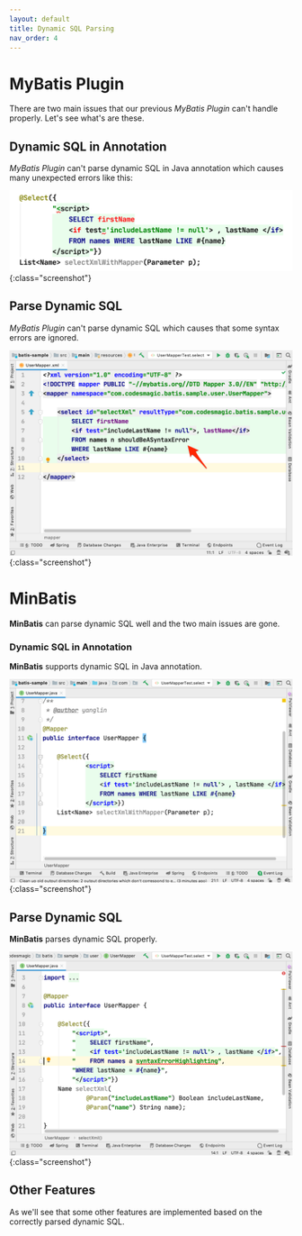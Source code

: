 ```yaml
---
layout: default
title: Dynamic SQL Parsing
nav_order: 4
---
```


# MyBatis Plugin
There are two main issues that our previous *MyBatis Plugin* can't handle properly.
Let's see what's are these.

## Dynamic SQL in Annotation
*MyBatis Plugin* can't parse dynamic SQL in Java annotation which causes many unexpected errors like this:

![annotation dynamic sql](/assets/images/dynamic-sql-parsing/annotation-dynamic-sql.png){:class="screenshot"}

## Parse Dynamic SQL
*MyBatis Plugin* can't parse dynamic SQL which causes that some syntax errors are ignored.

![syntax error](/assets/images/dynamic-sql-parsing/syntax-error.png){:class="screenshot"}

# MinBatis
**MinBatis** can parse dynamic SQL well and the two main issues are gone.

### Dynamic SQL in Annotation
**MinBatis** supports dynamic SQL in Java annotation.

![annotation dynamic sql](/assets/images/dynamic-sql-parsing/annotation-dynamic-sql-2.png){:class="screenshot"}

## Parse Dynamic SQL
**MinBatis** parses dynamic SQL properly.

![syntax error highlighting](/assets/images/dynamic-sql-parsing/syntax-error-highlighting.png){:class="screenshot"}

## Other Features
As we'll see that some other features are implemented based on the correctly parsed dynamic SQL.